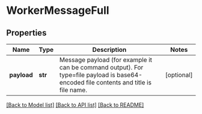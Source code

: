 # WorkerMessageFull

## Properties
Name | Type | Description | Notes
------------ | ------------- | ------------- | -------------
**payload** | **str** | Message payload (for example it can be command output). For type&#x3D;file payload is base64-encoded file contents and title is file name.  | [optional] 

[[Back to Model list]](../README.md#documentation-for-models) [[Back to API list]](../README.md#documentation-for-api-endpoints) [[Back to README]](../README.md)


